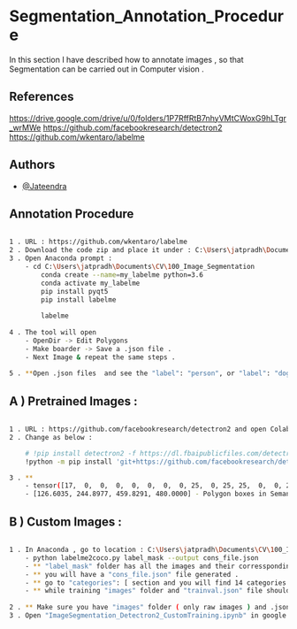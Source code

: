 
# Segmentation_Annotation_Procedure

In this section I have described how to annotate images , so that Segmentation can be carried out in Computer vision .


## References

https://drive.google.com/drive/u/0/folders/1P7RffRtB7nhyVMtCWoxG9hLTgr_wrMWe
https://github.com/facebookresearch/detectron2
https://github.com/wkentaro/labelme


## Authors

- [@Jateendra](https://github.com/Jateendra)


## Annotation Procedure


```bash

1 . URL : https://github.com/wkentaro/labelme
2 . Download the code zip and place it under : C:\Users\jatpradh\Documents\CV\100_Image_Segmentation . Unzip it .
3 . Open Anaconda prompt :
	- cd C:\Users\jatpradh\Documents\CV\100_Image_Segmentation
		conda create --name=my_labelme python=3.6
		conda activate my_labelme
		pip install pyqt5
		pip install labelme
		
		labelme
		
4 . The tool will open 
	- OpenDir -> Edit Polygons
	- Make boarder -> Save a .json file .
	- Next Image & repeat the same steps .
	
5 . **Open .json files 	and see the "label": "person", or "label": "dog" . Their polygon points will be mentioned also .

```

## A ) Pretrained Images :


```bash

1 . URL : https://github.com/facebookresearch/detectron2 and open Colab notebook link from here .
2 . Change as below :

	# !pip install detectron2 -f https://dl.fbaipublicfiles.com/detectron2/wheels/$CUDA_VERSION/torch$TORCH_VERSION/index.html
	!python -m pip install 'git+https://github.com/facebookresearch/detectron2.git'

3 . **
	- tensor([17,  0,  0,  0,  0,  0,  0,  0, 25,  0, 25, 25,  0,  0, 24],device='cuda:0') - This many no. of classes , 0,0,0 are same classes .
	- [126.6035, 244.8977, 459.8291, 480.0000] - Polygon boxes in Semantic Segmentation , Bounding Boxes in Object Detection .

```

## B ) Custom Images :


```bash

1 . In Anaconda , go to location : C:\Users\jatpradh\Documents\CV\100_Image_Segmentation\Detectron2
	- python labelme2coco.py label_mask --output cons_file.json 
	- ** "label_mask" folder has all the images and their corressponding .json files .
	- ** you will have a "cons_file.json" file generated .
	- ** go to "categories": [ section and you will find 14 categories in total .
	- ** while training "images" folder and "trainval.json" file should be there .
	
2 . ** Make sure you have "images" folder ( only raw images ) and .json file for training .
3 . Open "ImageSegmentation_Detectron2_CustomTraining.ipynb" in google colab .

```
